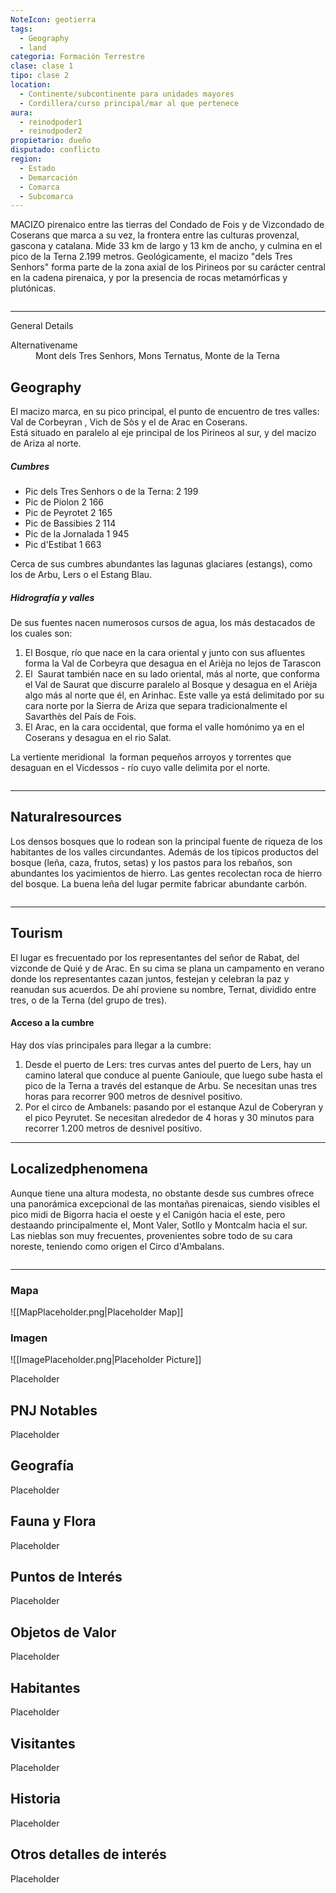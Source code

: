```yaml
---
NoteIcon: geotierra
tags:
  - Geography 
  - land 
categoria: Formación Terrestre
clase: clase 1
tipo: clase 2
location: 
  - Continente/subcontinente para unidades mayores
  - Cordillera/curso principal/mar al que pertenece 
aura:
  - reinodpoder1
  - reinodpoder2
propietario: dueño
disputado: conflicto
region:
  - Estado 
  - Demarcación
  - Comarca
  - Subcomarca
---
```





 <section class="wa-section main-content"><p><span class="dropcap">M</span>ACIZO pirenaico entre las tierras del <span data-article-privacy="private" data-article-id="83b68d70-7b36-4096-a92e-6bdeb1de3b8c" data-template-type="organization" class="private-article article-unlinked entity-link wa-link">Condado de Fois</span> y de <span class="article-link article-explorer-link entity-link wa-link" data-article-privacy="public" data-article-id="f5c37df3-6638-4c71-93ab-cf09a39cf870" data-template-type="organization" data-article="f5c37df3-6638-4c71-93ab-cf09a39cf870">Vizcondado de Coserans</span> que marca a su vez, la frontera entre las culturas provenzal, gascona y catalana. Mide 33 km de largo y 13 km de ancho, y culmina en el pico de la Terna 2.199 metros.
Geológicamente, el macizo "dels Tres Senhors" forma parte de la zona axial de los Pirineos por su carácter central en la cadena pirenaica, y por la presencia de rocas metamórficas y plutónicas. </p><div id="9d3428edf0fe2b4ed62d9348d4793492" class="visibility-toggler image-thumb-container user-css-image-thumbnail position-relative padding-10 "><img src="https://worldanvil.com/uploads/images/4d5559221e7d9d4acc40e74ce63a49f5.jpeg" alt title="mont ternat con los pirineos mayores de fondo.jpeg" /></div>
<hr /><p></p></section>  <section data-section-id="sidebarcontent" class="wa-section public"><dl><dt>General Details</dt><dd><div id="0bddd2f4a237a8aa7161ef1b3bd334ef" class="visibility-toggler image-thumb-container user-css-image-thumbnail position-relative padding-10 "><img src="https://worldanvil.com/uploads/images/80a5aabf1ea2c8fcc3bea8de4866cbf9.jpeg" alt title="la terna y los rebaños.jpeg" /></div></dd></dl></section><section data-section-id="alternativename" class="wa-section public"><dl><dt>Alternativename</dt><dd>Mont dels Tres Senhors, Mons Ternatus, Monte de la Terna</dd></dl></section><section data-section-id="geography" class="wa-section public"><h2>Geography</h2>
<p>El macizo marca, en su pico principal, el punto de encuentro de tres valles: <span data-article-privacy="private" data-article-id="87ed6547-8c9c-42b6-969f-3b810160cc52" data-template-type="location" class="private-article article-unlinked entity-link wa-link">Val de Corbeyran</span> , Vich de Sòs y el de Arac en Coserans.
<br />Está situado en paralelo al eje principal de los Pirineos al sur, y del <span data-article-privacy="private" data-article-id="61f13572-7579-468c-b69f-2c2c0164f47e" data-template-type="location" class="private-article article-unlinked entity-link wa-link">macizo de Ariza</span> al norte.
<br />
</p><h5>Cumbres</h5>
<ul>
<li>Pic dels Tres Senhors o de la Terna: 2 199</li>
<li>Pic de Piolon 2 166</li>
<li>Pic de Peyrotet 2 165</li>
<li>Pic de Bassibies 2 114</li>
<li>Pic de la Jornalada 1 945</li>
<li>Pic d'Estibat 1 663</li>
</ul>
Cerca de sus cumbres abundantes las lagunas glaciares (estangs), como los de Arbu, Lers o el Estang Blau.
<div id="a84250ea2d2f56d1be0e887f8f8a79de" class="visibility-toggler image-thumb-container user-css-image-thumbnail position-relative padding-10 "><img src="https://worldanvil.com/uploads/images/9c4c30a7fca1a4ae5deca3e710ecec1a.jpeg" alt title="Estang Blau.jpeg" /></div>
<h5>Hidrografía y valles</h5>
De sus fuentes nacen numerosos cursos de agua, los más destacados de los cuales son:
<ol>
<li>El <span data-article-privacy="private" data-article-id="78d6fa1d-d3bd-4c2d-bbdc-a03d5cbf2092" data-template-type="location" class="private-article article-unlinked entity-link wa-link">Bosque, río</span> que nace en la cara oriental y junto con sus afluentes forma la <span data-article-privacy="private" data-article-id="87ed6547-8c9c-42b6-969f-3b810160cc52" data-template-type="location" class="private-article article-unlinked entity-link wa-link">Val de Corbeyra</span> que desagua en el <span class="article-link article-explorer-link entity-link wa-link" data-article-privacy="public" data-article-id="cbdd5b43-1a4e-4b3b-bcad-67ecb60f704d" data-template-type="location" data-article="cbdd5b43-1a4e-4b3b-bcad-67ecb60f704d">Arièja</span> no lejos de <span class="article-link article-explorer-link entity-link wa-link" data-article-privacy="public" data-article-id="6b24dc36-9600-4961-a31a-8337fff8f6e6" data-template-type="settlement" data-article="6b24dc36-9600-4961-a31a-8337fff8f6e6">Tarascon</span> </li>
<li>El  Saurat también nace en su lado oriental, más al norte, que conforma el <span data-article-privacy="private" data-article-id="9aa243a8-bc32-4644-9a46-aec0fc1f9528" data-template-type="location" class="private-article article-unlinked entity-link wa-link">Val de Saurat</span> que discurre paralelo al Bosque y desagua en el Arièja algo más al norte que él, en <span data-article-privacy="private" data-article-id="a7b955d8-cd3b-4306-be48-aebc392a397d" data-template-type="settlement" class="private-article article-unlinked entity-link wa-link">Arinhac</span>. Este valle ya está delimitado por su cara norte por la <span data-article-privacy="private" data-article-id="61f13572-7579-468c-b69f-2c2c0164f47e" data-template-type="location" class="private-article article-unlinked entity-link wa-link">Sierra de Ariza</span> que separa tradicionalmente el <span class="article-link article-explorer-link entity-link wa-link" data-article-privacy="public" data-article-id="10eee935-c213-4308-8af4-73b1d428b1ec" data-template-type="location" data-article="10eee935-c213-4308-8af4-73b1d428b1ec">Savarthès</span> del <span class="article-link article-explorer-link entity-link wa-link" data-article-privacy="public" data-article-id="3688462d-7467-420b-8417-44318554121b" data-template-type="location" data-article="3688462d-7467-420b-8417-44318554121b">País de Fois</span>.</li>
<li>El Arac, en la cara occidental, que forma el valle homónimo ya en el <span class="article-link article-explorer-link entity-link wa-link" data-article-privacy="public" data-article-id="2ccc3920-003b-4095-8cfc-561771c70c56" data-template-type="location" data-article="2ccc3920-003b-4095-8cfc-561771c70c56">Coserans</span> y desagua en el rio Salat.</li>
</ol>
La vertiente meridional  la forman pequeños arroyos y torrentes que desaguan en el <span class="article-link article-explorer-link entity-link wa-link" data-article-privacy="public" data-article-id="98ac6dfb-01e2-49f2-a909-83946b9fa595" data-template-type="location" data-article="98ac6dfb-01e2-49f2-a909-83946b9fa595">Vicdessos - río</span> cuyo valle delimita por el norte. 
<p></p>
<p>
</p><div id="6b1dc3b2cca7310cf9651103ed3c08fa" class="visibility-toggler image-thumb-container user-css-image-thumbnail position-relative padding-10 "><img src="https://worldanvil.com/uploads/images/300a81b1acdf590a4852bfbe93fc7cd6.png" alt title="Mont Ternat y sus valles.png" /></div><p></p><hr /></section><section data-section-id="naturalresources" class="wa-section public"><h2>Naturalresources</h2>
<p>Los densos bosques que lo rodean son la principal fuente de riqueza de los habitantes de los valles circundantes. Además de los típicos productos del bosque (leña, caza, frutos, setas) y los pastos para los rebaños, son abundantes los yacimientos de hierro. Las gentes recolectan roca de hierro del bosque. La buena leña del lugar permite fabricar abundante carbón.
</p><div id="0bddd2f4a237a8aa7161ef1b3bd334ef" class="visibility-toggler image-thumb-container user-css-image-thumbnail position-relative padding-10 "><img src="https://worldanvil.com/uploads/images/80a5aabf1ea2c8fcc3bea8de4866cbf9.jpeg" alt title="la terna y los rebaños.jpeg" /></div><p></p><hr /></section><section data-section-id="tourism" class="wa-section public"><h2>Tourism</h2>
<p>El lugar es frecuentado por los representantes del señor de Rabat, del vizconde de Quié y de Arac. En su cima se plana un campamento en verano donde los representantes cazan juntos, festejan y celebran la paz y reanudan sus acuerdos. De ahí proviene su nombre, Ternat, dividido entre tres, o de la Terna (del grupo de tres).
</p><h4>Acceso a la cumbre</h4>
Hay dos vías principales para llegar a la cumbre:
<ol>
<li>Desde el puerto de Lers: tres curvas antes del puerto de Lers, hay un camino lateral que conduce al puente Ganioule, que luego sube hasta el pico de la Terna a través del estanque de Arbu. Se necesitan unas tres horas para recorrer 900 metros de desnivel positivo.</li>
<li>Por el circo de Ambanels: pasando por el estanque Azul de Coberyran y el pico Peyrutet. Se necesitan alrededor de 4 horas y 30 minutos para recorrer 1.200 metros de desnivel positivo.</li>
</ol><p></p><hr /></section><section data-section-id="localizedPhenomena" class="wa-section public"><h2>Localizedphenomena</h2>
<p>Aunque tiene una altura modesta, no obstante desde sus cumbres ofrece una panorámica excepcional de las montañas pirenaicas, siendo visibles el pico midi de Bigorra hacia el oeste y el <span class="article-link article-explorer-link entity-link wa-link" data-article-privacy="public" data-article-id="740cbffb-f955-4fbb-a66f-8ddc427cb811" data-template-type="location" data-article="740cbffb-f955-4fbb-a66f-8ddc427cb811">Canigón</span> hacia el este, pero destaando principalmente el, Mont Valer, Sotllo y Montcalm hacia el sur.
<br />Las nieblas son muy frecuentes, provenientes sobre todo de su cara noreste, teniendo como origen el <span class="article-link article-explorer-link entity-link wa-link" data-article-privacy="public" data-article-id="1ddc853e-8282-4b93-8045-65e8f9ca77d1" data-template-type="location" data-article="1ddc853e-8282-4b93-8045-65e8f9ca77d1">Circo d'Ambalans</span>.
</p><div id="1a6d0bc63d621d30dd96205db4ec5354" class="visibility-toggler image-thumb-container user-css-image-thumbnail position-relative padding-10 "><img src="https://worldanvil.com/uploads/images/2dbc1e8a2b7ce6b7f64731f3e20622ba.jpeg" alt title="vistas desde el Ternat 2.jpeg" /></div><p></p><hr /></section>   

### Mapa
![[MapPlaceholder.png|Placeholder Map]]

### Imagen
![[ImagePlaceholder.png|Placeholder Picture]]

Placeholder

## PNJ Notables
Placeholder

## Geografía
Placeholder

## Fauna y Flora
Placeholder

## Puntos de Interés
Placeholder

## Objetos de Valor
Placeholder

## Habitantes
Placeholder

## Visitantes
Placeholder

## Historia
Placeholder

## Otros detalles de interés
Placeholder

